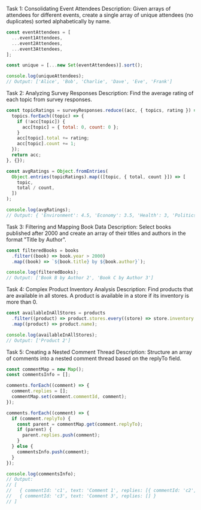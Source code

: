 Task 1: Consolidating Event Attendees
Description: Given arrays of attendees for different events, create a single array of unique attendees (no duplicates) sorted alphabetically by name.

```js
const eventAttendees = [
  ...event1Attendees,
  ...event2Attendees,
  ...event3Attendees,
];

const unique = [...new Set(eventAttendees)].sort();

console.log(uniqueAttendees);
// Output: ['Alice', 'Bob', 'Charlie', 'Dave', 'Eve', 'Frank']
```

Task 2: Analyzing Survey Responses
Description: Find the average rating of each topic from survey responses.

```js
const topicRatings = surveyResponses.reduce((acc, { topics, rating }) => {
  topics.forEach((topic) => {
    if (!acc[topic]) {
      acc[topic] = { total: 0, count: 0 };
    }
    acc[topic].total += rating;
    acc[topic].count += 1;
  });
  return acc;
}, {});

const avgRatings = Object.fromEntries(
  Object.entries(topicRatings).map(([topic, { total, count }]) => [
    topic,
    total / count,
  ])
);

console.log(avgRatings);
// Output: { 'Environment': 4.5, 'Economy': 3.5, 'Health': 3, 'Politics': 5 }
```

Task 3: Filtering and Mapping Book Data
Description: Select books published after 2000 and create an array of their titles and authors in the format "Title by Author".

```js
const filteredBooks = books
  .filter((book) => book.year > 2000)
  .map((book) => `${book.title} by ${book.author}`);

console.log(filteredBooks);
// Output: ['Book B by Author 2', 'Book C by Author 3']
```

Task 4: Complex Product Inventory Analysis
Description: Find products that are available in all stores. A product is available in a store if its inventory is more than 0.

```js
const availableInAllStores = products
  .filter((product) => product.stores.every((store) => store.inventory > 0))
  .map((product) => product.name);

console.log(availableInAllStores);
// Output: ['Product 2']
```

Task 5: Creating a Nested Comment Thread
Description: Structure an array of comments into a nested comment thread based on the replyTo field.

```js
const commentMap = new Map();
const commentsInfo = [];

comments.forEach((comment) => {
  comment.replies = [];
  commentMap.set(comment.commentId, comment);
});

comments.forEach((comment) => {
  if (comment.replyTo) {
    const parent = commentMap.get(comment.replyTo);
    if (parent) {
      parent.replies.push(comment);
    }
  } else {
    commentsInfo.push(comment);
  }
});

console.log(commentsInfo);
// Output:
// [
//   { commentId: 'c1', text: 'Comment 1', replies: [{ commentId: 'c2', text: 'Comment 2', replies: [] }] },
//   { commentId: 'c3', text: 'Comment 3', replies: [] }
// ]
```